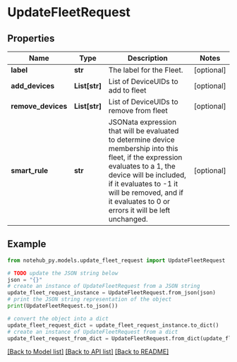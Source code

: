 # UpdateFleetRequest


## Properties

Name | Type | Description | Notes
------------ | ------------- | ------------- | -------------
**label** | **str** | The label for the Fleet. | [optional] 
**add_devices** | **List[str]** | List of DeviceUIDs to add to fleet | [optional] 
**remove_devices** | **List[str]** | List of DeviceUIDs to remove from fleet | [optional] 
**smart_rule** | **str** | JSONata expression that will be evaluated to determine device membership into this fleet, if the expression evaluates to a 1, the device will be included, if it evaluates to -1 it will be removed, and if it evaluates to 0 or errors it will be left unchanged. | [optional] 

## Example

```python
from notehub_py.models.update_fleet_request import UpdateFleetRequest

# TODO update the JSON string below
json = "{}"
# create an instance of UpdateFleetRequest from a JSON string
update_fleet_request_instance = UpdateFleetRequest.from_json(json)
# print the JSON string representation of the object
print(UpdateFleetRequest.to_json())

# convert the object into a dict
update_fleet_request_dict = update_fleet_request_instance.to_dict()
# create an instance of UpdateFleetRequest from a dict
update_fleet_request_from_dict = UpdateFleetRequest.from_dict(update_fleet_request_dict)
```
[[Back to Model list]](../README.md#documentation-for-models) [[Back to API list]](../README.md#documentation-for-api-endpoints) [[Back to README]](../README.md)



